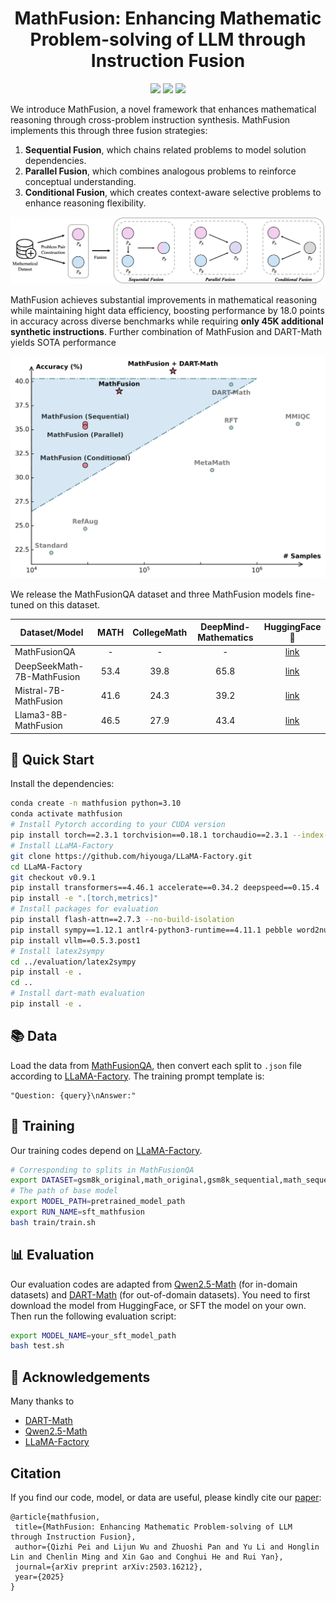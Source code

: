 <p align="center">
<h1 align="center">MathFusion: Enhancing Mathematic Problem-solving of LLM through Instruction Fusion</h1>

<p align="center">
    <a href="https://arxiv.org/abs/2503.16212"><img src="https://img.shields.io/badge/📄-Paper-red"></a>
    <a href="https://github.com/QizhiPei/MathFusion/blob/main/LICENSE"><img src="https://img.shields.io/github/license/QizhiPei/MathFusion"></a>
    <a href="https://huggingface.co/collections/QizhiPei/mathfusion-67d92b8e505635db1baf20bb"><img src="https://img.shields.io/badge/🤗 HuggingFace-Data & Models-green"></a>
</p>

We introduce MathFusion, a novel framework that enhances mathematical reasoning through cross-problem instruction synthesis. MathFusion implements this through three fusion strategies:
1. **Sequential Fusion**, which chains related problems to model solution dependencies.
2. **Parallel Fusion**, which combines analogous problems to reinforce conceptual understanding.
3. **Conditional Fusion**, which creates context-aware selective problems to enhance reasoning flexibility.

![](imgs/MathFusion.png)

MathFusion achieves substantial improvements in mathematical reasoning while maintaining hight data efficiency, boosting performance by 18.0 points in accuracy across diverse benchmarks while requiring **only 45K additional synthetic instructions**. Further combination of MathFusion and DART-Math yields SOTA performance

![](imgs/results.png)

We release the MathFusionQA dataset and three MathFusion models fine-tuned on this dataset.

| Dataset/Model | MATH | CollegeMath | DeepMind-Mathematics | HuggingFace🤗 |
| - | :-: | :-: | :-: | :-: |
| MathFusionQA | - | - | - | [link](https://huggingface.co/datasets/QizhiPei/MathFusionQA) |
| DeepSeekMath-7B-MathFusion | 53.4 | 39.8 | 65.8 | [link](https://huggingface.co/QizhiPei/DeepSeekMath-7B-MathFusion) |
| Mistral-7B-MathFusion | 41.6 | 24.3 | 39.2 | [link](https://huggingface.co/QizhiPei/Mistral-7B-MathFusion) |
| Llama3-8B-MathFusion | 46.5 | 27.9 | 43.4 | [link](https://huggingface.co/QizhiPei/Llama3-8B-MathFusion) |

## 🎯 Quick Start
Install the dependencies:

```bash
conda create -n mathfusion python=3.10
conda activate mathfusion
# Install Pytorch according to your CUDA version
pip install torch==2.3.1 torchvision==0.18.1 torchaudio==2.3.1 --index-url https://download.pytorch.org/whl/cu121
# Install LLaMA-Factory
git clone https://github.com/hiyouga/LLaMA-Factory.git
cd LLaMA-Factory
git checkout v0.9.1
pip install transformers==4.46.1 accelerate==0.34.2 deepspeed==0.15.4
pip install -e ".[torch,metrics]"
# Install packages for evaluation
pip install flash-attn==2.7.3 --no-build-isolation
pip install sympy==1.12.1 antlr4-python3-runtime==4.11.1 pebble word2number boto3 triton==2.3.1
pip install vllm==0.5.3.post1
# Install latex2sympy
cd ../evaluation/latex2sympy
pip install -e .
cd ..
# Install dart-math evaluation
pip install -e .
```

## 📚 Data
Load the data from [MathFusionQA](https://huggingface.co/datasets/QizhiPei/MathFusionQA), then convert each split to `.json` file according to [LLaMA-Factory](https://github.com/hiyouga/LLaMA-Factory). The training prompt template is:
```
"Question: {query}\nAnswer:"
```

## 🤖 Training
Our training codes depend on [LLaMA-Factory](https://github.com/hiyouga/LLaMA-Factory).
```bash
# Corresponding to splits in MathFusionQA
export DATASET=gsm8k_original,math_original,gsm8k_sequential,math_sequential,gsm8k_parallel,math_parallel,gsm8k_conditional,math_conditional
# The path of base model
export MODEL_PATH=pretrained_model_path
export RUN_NAME=sft_mathfusion
bash train/train.sh
```

## 📊 Evaluation
Our evaluation codes are adapted from [Qwen2.5-Math](https://github.com/QwenLM/Qwen2.5-Math) (for in-domain datasets) and [DART-Math](https://github.com/hkust-nlp/dart-math) (for out-of-domain datasets).
You need to first download the model from HuggingFace, or SFT the model on your own. Then run the following evaluation script:
```bash
export MODEL_NAME=your_sft_model_path
bash test.sh
```

## 🙏 Acknowledgements
Many thanks to
* [DART-Math](https://github.com/hkust-nlp/dart-math)
* [Qwen2.5-Math](https://github.com/QwenLM/Qwen2.5-Math)
* [LLaMA-Factory](https://github.com/hiyouga/LLaMA-Factory/tree/main)

## Citation
If you find our code, model, or data are useful, please kindly cite our [paper](https://arxiv.org/abs/2503.16212):
```
@article{mathfusion,
 title={MathFusion: Enhancing Mathematic Problem-solving of LLM through Instruction Fusion}, 
 author={Qizhi Pei and Lijun Wu and Zhuoshi Pan and Yu Li and Honglin Lin and Chenlin Ming and Xin Gao and Conghui He and Rui Yan},
 journal={arXiv preprint arXiv:2503.16212},
 year={2025}
}
```


